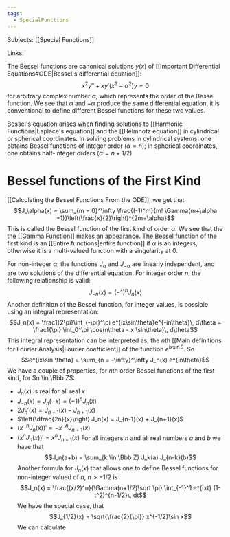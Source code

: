 ```yaml
---
tags:
  - SpecialFunctions
---
```

Subjects: [[Special Functions]]

Links: 

The Bessel functions are canonical solutions $y(x)$ of [[Important Differential Equations#ODE|Bessel's differential equation]]: $$x^2 y'' + xy' (x^2-\alpha^2)y = 0$$
for arbitrary complex number $\alpha$, which represents the order of the Bessel function. We see that $\alpha$ and $-\alpha$ produce the same differential equation, it is conventional to define different Bessel functions for these two values.

Bessel's equation arises when finding solutions to [[Harmonic Functions|Laplace's equation]] and the [[Helmhotz equation]] in cylindrical or spherical coordinates. In solving problems in cylindrical systems, one obtains Bessel functions of integer order $(\alpha =  n)$; in spherical coordinates, one obtains half-integer orders $(\alpha = n+1/2)$

# Bessel functions of the First Kind

[[Calculating the Bessel Functions From the ODE]], we get that $$J_\alpha(x) = \sum_{m = 0}^\infty \frac{(-1)^m}{m! \Gamma(m+\alpha +1)}\left(\frac{x}{2}\right)^{2m+\alpha}$$This is called the Bessel function of the first kind of order $\alpha$. We see that the the [[Gamma Function]] makes an appearance. The Bessel function of the first kind is an [[Entire functions|entire function]] if $\alpha$ is an integers, otherwise it is a multi-valued function with a singularity at $0$.

For non-integer $\alpha$, the functions $J_\alpha$ and $J_{-\alpha}$ are linearly independent, and are two solutions of the differential equation. For integer order $n$, the following relationship is valid: $$J_{-n}(x) = (-1)^nJ_n(x)$$
Another definition of the Bessel function, for integer values, is possible using an integral representation: $$J_n(x) = \frac1{2\pi}\int_{-\pi}^\pi e^{ix\sin\theta}e^{-in\theta}\, d\theta = \frac1{\pi} \int_0^\pi \cos(n\theta - x \sin\theta)\, d\theta$$
This integral representation can be interpreted as, the $n$th [[Main definitions for Fourier Analysis|Fourier coefficient]] of the function $e^{ix\sin\theta}$. So $$e^{ix\sin \theta} = \sum_{n = -\infty}^\infty J_n(x) e^{in\theta}$$
We have a couple of properties, for $n$th order Bessel functions of the first kind, for $n \in \Bbb Z$:
- $J_n(x)$ is real for all real $x$
- $J_{-n}(x) = J_n(-x) = (-1)^nJ_n(x)$
- $2J_n'(x) = J_{n-1}(x)- J_{n+1}(x)$
- $\left(\dfrac{2n}{x}\right) J_n(x) = J_{n-1}(x) + J_{n+1}(x)$
- $(x^{-n} J_n(x))' = -x^{-n} J_{n+1}(x)$
- $(x^n J_n(x))' = x^n J_{n-1}(x)$
For all integers $n$ and all real numbers $a$ and $b$ we have that $$J_n(a+b) = \sum_{k \in \Bbb Z} J_k(a) J_{n-k}(b)$$
Another formula for $J_n(x)$ that allows one to define Bessel functions for non-integer valued of $n$, $n >-1/2$ is $$J_n(x) = \frac{(x/2)^n}{\Gamma(n+1/2)\sqrt \pi} \int_{-1}^1 e^{ixt} (1-t^2)^{n-1/2}\, dt$$
We have the special case, that $$J_{1/2}(x) = \sqrt{\frac{2}{\pi}} x^{-1/2}\sin x$$
We can calculate 